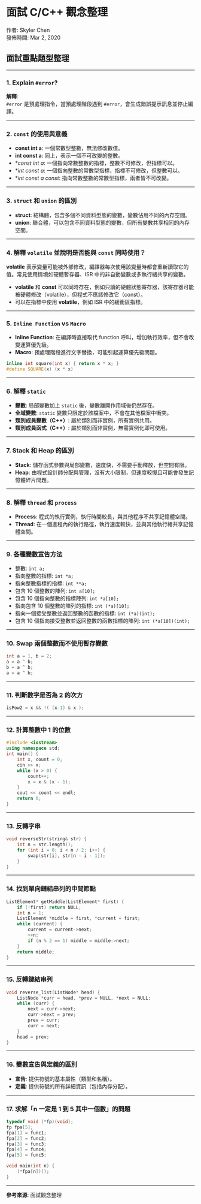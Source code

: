 # 面試 C/C++ 觀念整理

作者: Skyler Chen  
發佈時間: Mar 2, 2020

## 面試重點題型整理

---

### 1. Explain `#error`?
**解釋**:  
`#error` 是預處理指令，當預處理階段遇到 `#error`，會生成錯誤提示訊息並停止編譯。

---

### 2. `const` 的使用與意義
- **const int a**: 一個常數型整數，無法修改數值。
- **int const a**: 同上，表示一個不可改變的整數。
- **const int *a**: 一個指向常數整數的指標，整數不可修改，但指標可以。
- **int *const a**: 一個指向整數的常數型指標，指標不可修改，但整數可以。
- **int const *a const**: 指向常數整數的常數型指標，兩者皆不可改變。

---

### 3. `struct` 和 `union` 的區別
- **struct**: 結構體，包含多個不同資料型態的變數，變數佔用不同的內存空間。
- **union**: 聯合體，可以包含不同資料型態的變數，但所有變數共享相同的內存空間。

---

### 4. 解釋 `volatile` 並說明是否能與 `const` 同時使用？
**volatile** 表示變量可能被外部修改，編譯器每次使用該變量時都會重新讀取它的值。常見使用情境如硬體暫存器、ISR 中的非自動變數或多執行緒共享的變數。  
- **volatile** 和 **const** 可以同時存在，例如只讀的硬體狀態寄存器，該寄存器可能被硬體修改（volatile），但程式不應該修改它（const）。
- 可以在指標中使用 **volatile**，例如 ISR 中的緩衝區指標。

---

### 5. `Inline Function` vs `Macro`
- **Inline Function**: 在編譯時直接取代 function 呼叫，增加執行效率，但不會改變運算優先級。
- **Macro**: 預處理階段進行文字替換，可能引起運算優先級問題。

```cpp
inline int square(int x) { return x * x; }
#define SQUARE(x) (x * x)
```

---

### 6. 解釋 `static`
- **變數**: 局部變數加上 `static` 後，變數離開作用域後仍然存在。
- **全域變數**: `static` 變數只限定於該檔案中，不會在其他檔案中衝突。
- **類別成員變數（C++）**: 屬於類別而非實例，所有實例共用。
- **類別成員函式（C++）**: 屬於類別而非實例，無需實例化即可使用。

---

### 7. Stack 和 Heap 的區別
- **Stack**: 儲存函式參數與局部變數，速度快，不需要手動釋放，但空間有限。
- **Heap**: 由程式設計師分配與管理，沒有大小限制，但速度較慢且可能會發生記憶體碎片問題。

---

### 8. 解釋 `thread` 和 `process`
- **Process**: 程式的執行實例，執行時間較長，與其他程序不共享記憶體空間。
- **Thread**: 在一個進程內的執行路徑，執行速度較快，並與其他執行緒共享記憶體空間。

---

### 9. 各種變數宣告方法
- 整數: `int a;`
- 指向整數的指標: `int *a;`
- 指向整數指標的指標: `int **a;`
- 包含 10 個整數的陣列: `int a[10];`
- 包含 10 個指向整數的指標陣列: `int *a[10];`
- 指向包含 10 個整數的陣列的指標: `int (*a)[10];`
- 指向一個接受整數並返回整數的函數的指標: `int (*a)(int);`
- 包含 10 個指向接受整數並返回整數的函數指標的陣列: `int (*a[10])(int);`

---

### 10. Swap 兩個整數而不使用暫存變數
```cpp
int a = 1, b = 2;
a = a ^ b;
b = a ^ b;
a = a ^ b;
```

---

### 11. 判斷數字是否為 2 的次方
```cpp
isPow2 = x && !( (x-1) & x );
```

---

### 12. 計算整數中 1 的位數
```cpp
#include <iostream>
using namespace std;
int main() {
    int x, count = 0;
    cin >> x;
    while (x > 0) {
        count++;
        x = x & (x - 1);
    }
    cout << count << endl;
    return 0;
}
```

---

### 13. 反轉字串
```cpp
void reverseStr(string& str) {
    int n = str.length();
    for (int i = 0; i < n / 2; i++) {
        swap(str[i], str[n - i - 1]);
    }
}
```

---

### 14. 找到單向鏈結串列的中間節點
```cpp
ListElement* getMiddle(ListElement* first) {
    if (!first) return NULL;
    int n = 1;
    ListElement *middle = first, *current = first;
    while (current) {
        current = current->next;
        ++n;
        if (n % 2 == 1) middle = middle->next;
    }
    return middle;
}
```

---

### 15. 反轉鏈結串列
```cpp
void reverse_list(ListNode* head) {
    ListNode *curr = head, *prev = NULL, *next = NULL;
    while (curr) {
        next = curr->next;
        curr->next = prev;
        prev = curr;
        curr = next;
    }
    head = prev;
}
```

---

### 16. 變數宣告與定義的區別
- **宣告**: 提供符號的基本屬性（類型和名稱）。
- **定義**: 提供符號的所有詳細資訊（包括內存分配）。

---

### 17. 求解「n 一定是 1 到 5 其中一個數」的問題
```cpp
typedef void (*fp)(void);
fp fpa[5];
fpa[1] = func1;
fpa[2] = func2;
fpa[3] = func3;
fpa[4] = func4;
fpa[5] = func5;

void main(int n) {
    (*fpa[n])();
}
```

---

**參考來源**: 面試觀念整理